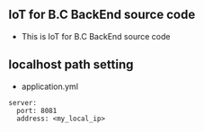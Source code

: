 ## IoT for B.C BackEnd source code
- This is IoT for B.C BackEnd source code 


## localhost path setting
- application.yml  

```
server:
  port: 8081
  address: <my_local_ip>
  
```